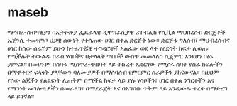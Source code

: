 # maseb
ማኅበረ-ሰብዓዊያን በኢትዮጵያ ፌዴራላዊ ዲሞክራሲያዊ ሪፐብሊክ የሲቪል ማህበረሰብ ድርጅቶች ኤጀንሲ ተመዝግቦ ህጋዊ ሰውነት የተሰጠው ሀገር በቀል ድርጅት ነው፡፡  ድርጅቱ ግለሰብ፣ ማህብረሰብና ሀገር ከሰው ሰራሽም ይሁን ከተፈጥሯዊ ተግዳሮቶች አልፈው ወደ ላቀ የዕድገት ከፍታ ሊወጡ የሚችሉት ትውልዱ በራስ ሃሳቦችና በታላላቅ ጥበቦች ውስጥ መመላለስ ሲጀምር እንደሆነ በፅኑ ያምናል፡፡ በመሆኑም በሰባቱ ሚስጥረ-ጥበባት ላይ ትኩረት አድርገው የሚሰሩ ሰባት የስራ ክፍሎችን በማዋቀርና ፍላጎት ያላቸውን ባለሙያዎች በማሰባሰብ የምርምር ስራዎችን ያከናውናል፡፡ በዚህም የሰው ልጆችን ያለልዩነት ሊጠቅም በሚችል ከፍታ ላይ ያሉ ሃሳቦችን፣ ሀገር በቀል ንግርቶችን እና የማንነት መገለጫዎችን በመፈለግ፣ በማደራጀት እና በአግባቡ ጥቅም ላይ እንዲውሉ ጥረት በማድረግ ላይ ይገኛል፡፡
